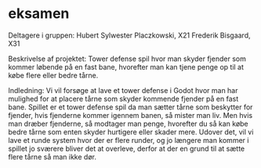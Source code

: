 # eksamen
Deltagere i gruppen:
Hubert Sylwester Placzkowski, X21
Frederik Bisgaard, X31

Beskrivelse af projektet:
Tower defense spil hvor man skyder fjender som kommer løbende på en fast bane, hvorefter man kan tjene penge op til at købe flere eller bedre tårne.


Indledning:
Vi vil forsøge at lave et tower defense i Godot hvor man har mulighed for at placere tårne som skyder kommende fjender på en fast bane. Spillet er et tower defense spil da man sætter tårne som beskytter for fjender, hvis fjenderne kommer igennem banen, så mister man liv. Men hvis man dræber fjenderne, så modtager man penge, hvorefter du så kan købe bedre tårne som enten skyder hurtigere eller skader mere. Udover det, vil vi lave et runde system hvor der er flere runder, og jo længere man kommer i spillet jo sværere bliver det at overleve, derfor at der en grund til at sætte flere tårne så man ikke dør.
